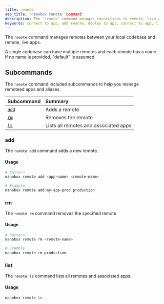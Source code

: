 ```yaml
---
title: remote
seo_title: 'nanobox remote' Command
description: The 'remote' command manages connections to remote, live applications.
keywords: connect to app, add remote, deploy to app, connect to app, link to app, deploy to remote
---
```


The `remote` command manages remotes between your local codebase and remote, live apps.

A single codebase can have multiple remotes and each remote has a name. If no name is provided, "default" is assumed.


## Subcommands
The `remote` command included subcommands to help you manage remoteed apps and aliases.

| Subcommand          | Summary                               |
|:--------------------|:--------------------------------------|
| [`add`](#add)       | Adds a remote                         |
| [`rm`](#rm)         | Removes the remote                    |
| [`ls`](#ls)         | Lists all remotes and associated apps |

### add
The `remote add` command adds a new remote.

#### Usage
```bash
# Pattern
nanobox remote add <app-name> <remote-name>

# Example
nanobox remote add my-app-prod production
```

### rm
The `remote rm` command removes the specified remote.

#### Usage
```bash
# Pattern
nanobox remote rm <remote-name>

# Example
nanobox remote rm production
```


### list
The `remote ls` command lists all remotes and associated apps.

#### Usage
```bash
nanobox remote ls
```
